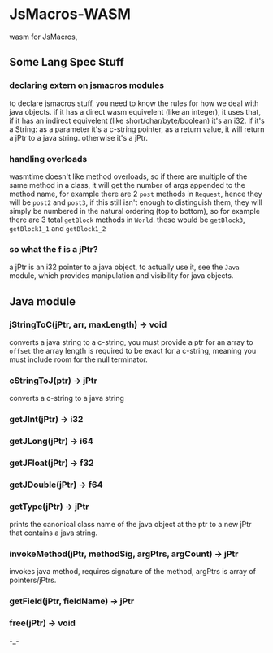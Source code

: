 # JsMacros-WASM

wasm for JsMacros,

## Some Lang Spec Stuff

### declaring extern on jsmacros modules

to declare jsmacros stuff, you need to know the rules for how we deal with java objects.
if it has a direct wasm equivelent (like an integer), it uses that,
if it has an indirect equivelent (like short/char/byte/boolean) it's an i32.
if it's a String: as a parameter it's a c-string pointer, as a return value,
it will return a jPtr to a java string.
otherwise it's a jPtr.

### handling overloads

wasmtime doesn't like method overloads, so if there are multiple of the same method in a class, it will get the number of args appended to the method name, for example there are 2 `post` methods in `Request`, 
hence they will be `post2` and `post3`,
if this still isn't enough to distinguish them, they will simply be numbered in the natural ordering (top to bottom),
so for example there are 3 total `getBlock` methods in `World`.
these would be `getBlock3`, `getBlock1_1` and `getBlock1_2`

### so what the f is a jPtr?

a jPtr is an i32 pointer to a java object, to actually use it, see the
`Java` module, which provides manipulation and visibility for java objects.

## Java module

### jStringToC(jPtr, arr, maxLength) -> void

converts a java string to a c-string, you must provide a ptr for an array to `offset`
the array length is required to be exact for a c-string, meaning you must include room for the null terminator.

### cStringToJ(ptr) -> jPtr

converts a c-string to a java string

### getJInt(jPtr) -> i32

### getJLong(jPtr) -> i64

### getJFloat(jPtr) -> f32

### getJDouble(jPtr) -> f64

### getType(jPtr) -> jPtr

prints the canonical class name of the java object at the ptr to a new jPtr that
contains a java string.

### invokeMethod(jPtr, methodSig, argPtrs, argCount) -> jPtr

invokes java method, requires signature of the method, argPtrs is array of pointers/jPtrs.

### getField(jPtr, fieldName) -> jPtr

### free(jPtr) -> void

-_-